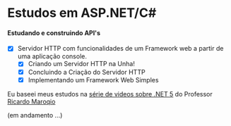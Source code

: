 # Estudos em ASP.NET/C#
#### Estudando e construindo API's

- [x] Servidor HTTP com funcionalidades de um Framework web a partir de uma aplicação console.
  - [x] Criando um Servidor HTTP na Unha!
  - [x] Concluindo a Criação do Servidor HTTP
  - [x] Implementando um Framework Web Simples
  
<!-- - [ ] Entendendo o ASP.NET Core 5 !-->

Eu baseei meus estudos na [série de videos sobre .NET 5](https://www.youtube.com/playlist?list=PL0YuSuacUEWuN8xnvk2b5yW_koKbkHh_m) do Professor [Ricardo Maroqio](https://github.com/maroquio)
<p>(em andamento ...)</p>
